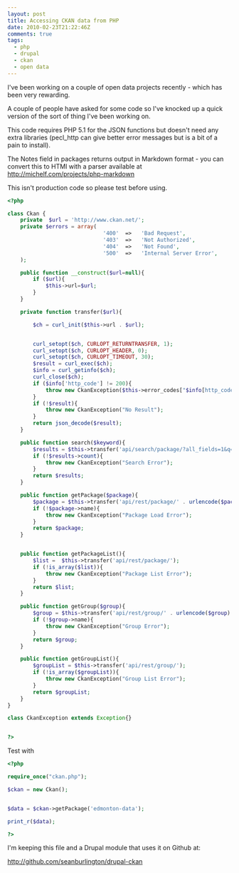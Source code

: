 ```yaml
---
layout: post
title: Accessing CKAN data from PHP
date: 2010-02-23T21:22:46Z
comments: true
tags:
  - php
  - drupal
  - ckan
  - open data
---
```


I've been working on a couple of open data projects recently - which has been very rewarding.

A couple of people have asked for some code so I've knocked up a quick version of the sort of thing I've been working on.

This code requires PHP 5.1 for the JSON functions but doesn't need any extra libraries (pecl_http can give better error messages but is a bit of a pain to install).

The Notes field in packages returns output in Markdown format - you can convert this to HTMl with a parser available at http://michelf.com/projects/php-markdown

This isn't production code so please test before using.

```php
<?php

class Ckan {
	private  $url = 'http://www.ckan.net/';
	private $errors = array(
                              '400'  =>   'Bad Request',
                              '403'  =>   'Not Authorized',
                              '404'  =>   'Not Found',
                              '500'  =>   'Internal Server Error',
	);

	public function __construct($url=null){
		if ($url){
			$this->url=$url;
		}
	}

	private function transfer($url){

		$ch = curl_init($this->url . $url);


		curl_setopt($ch, CURLOPT_RETURNTRANSFER, 1);
		curl_setopt($ch, CURLOPT_HEADER, 0);
		curl_setopt($ch, CURLOPT_TIMEOUT, 30);
		$result = curl_exec($ch);
		$info = curl_getinfo($ch);
		curl_close($ch);
		if ($info['http_code'] != 200){
			throw new CkanException($this->error_codes["$info[http_code]"]);
		}
		if (!$result){
			throw new CkanException("No Result");
		}
		return json_decode($result);
	}

	public function search($keyword){
		$results = $this->transfer('api/search/package/?all_fields=1&q=' . urlencode($keyword));
		if (!$results->count){
			throw new CkanException("Search Error");
		}
		return $results;
	}

	public function getPackage($package){
		$package = $this->transfer('api/rest/package/' . urlencode($package));
		if (!$package->name){
			throw new CkanException("Package Load Error");
		}
		return $package;
	}


	public function getPackageList(){
		$list =  $this->transfer('api/rest/package/');
		if (!is_array($list)){
			throw new CkanException("Package List Error");
		}
		return $list;
	}

	public function getGroup($group){
		$group = $this->transfer('api/rest/group/' . urlencode($group) );
		if (!$group->name){
			throw new CkanException("Group Error");
		}
		return $group;
	}

	public function getGroupList(){
		$groupList = $this->transfer('api/rest/group/');
		if (!is_array($groupList)){
			throw new CkanException("Group List Error");
		}
		return $groupList;
	}
}

class CkanException extends Exception{}


?>
```

Test with

```php
<?php

require_once("ckan.php");

$ckan = new Ckan();


$data = $ckan->getPackage('edmonton-data');

print_r($data);

?>
```

I'm keeping this file and a Drupal module that uses it on Github at:

http://github.com/seanburlington/drupal-ckan

